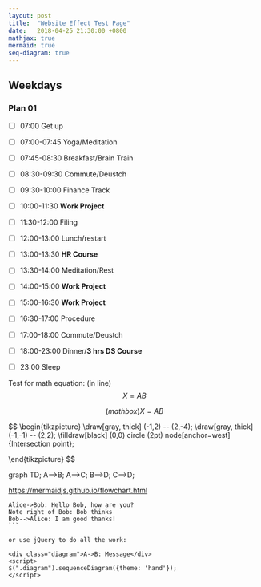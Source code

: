 ```yaml
---
layout: post
title:  "Website Effect Test Page"
date:   2018-04-25 21:30:00 +0800
mathjax: true
mermaid: true
seq-diagram: true
---
```


## Weekdays
### Plan 01
- [ ] 07:00 Get up
- [ ] 07:00-07:45 Yoga/Meditation
- [ ] 07:45-08:30 Breakfast/Brain Train
- [ ] 08:30-09:30 Commute/Deustch
- [ ] 09:30-10:00 Finance Track
- [ ] 10:00-11:30 **Work Project**
- [ ] 11:30-12:00 Filing
- [ ] 12:00-13:00 Lunch/restart
- [ ] 13:00-13:30 **HR Course**
- [ ] 13:30-14:00 Meditation/Rest
- [ ] 14:00-15:00 **Work Project**
- [ ] 15:00-16:30 **Work Project**
- [ ] 16:30-17:00 Procedure
- [ ] 17:00-18:00 Commute/Deustch
- [ ] 18:00-23:00 Dinner/**3 hrs DS Course**
- [ ] 23:00 Sleep


Test for math equation: (in line) $$ X = AB $$

$$
(math box)
X = AB
$$

$$
\begin{tikzpicture}
\draw[gray, thick] (-1,2) -- (2,-4);
\draw[gray, thick] (-1,-1) -- (2,2);
\filldraw[black] (0,0) circle (2pt) node[anchor=west] {Intersection point};

\end{tikzpicture}
$$

<div id="diagram"></div>
<script>
  var options = {theme: 'simple'};
  var a = Diagram.parse("Alice->Bob: Hello Bob, how are you?" +
                        "Note right of Bob: Bob thinks" +
                        "Bob-->Alice: I am good thanks!​");
  a.drawSVG("diagram", options);
</script>

<div class="mermaid">
graph TD;
    A-->B;
    A-->C;
    B-->D;
    C-->D;
</div>

https://mermaidjs.github.io/flowchart.html

```sequence
Alice->Bob: Hello Bob, how are you?
Note right of Bob: Bob thinks
Bob-->Alice: I am good thanks!
​```

or use jQuery to do all the work:

<div class="diagram">A->B: Message</div>
<script>
$(".diagram").sequenceDiagram({theme: 'hand'});
</script>
